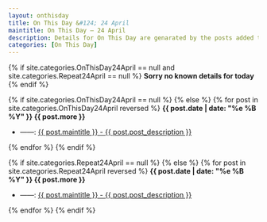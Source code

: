 ```yaml
---
layout: onthisday
title: On This Day &#124; 24 April
maintitle: On This Day — 24 April
description: Details for On This Day are genarated by the posts added to the website so the content is subject to changes/updates over time.
categories: [On This Day]
---
```


{% if site.categories.OnThisDay24April == null and site.categories.Repeat24April == null %}
<strong>Sorry no known details for today</strong>
{% endif %}

{% if site.categories.OnThisDay24April == null %}
{% else %}
{% for post in site.categories.OnThisDay24April reversed %}
<strong>{{ post.date | date: "%e %B %Y" }} {{ post.more }}</strong>
<ul>
<li> ——: <a href="{{ post.url }}">{{ post.maintitle }} - {{ post.post_description }}</a></li>
</ul>
{% endfor %}
{% endif %}

{% if site.categories.Repeat24April == null %}
{% else %}
{% for post in site.categories.Repeat24April reversed %}
<strong>{{ post.date | date: "%e %B %Y" }} {{ post.more }}</strong>
<ul>
<li> ——: <a href="{{ post.url }}">{{ post.maintitle }} - {{ post.post_description }}</a></li>
</ul>
{% endfor %}
{% endif %}
